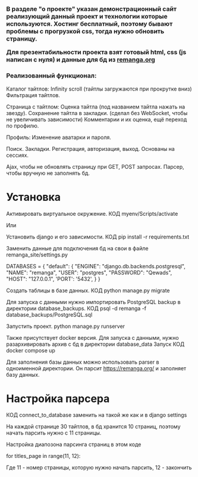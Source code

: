 <h3>В разделе "о проекте" указан демонстрационный сайт реализующий данный проект и технологии которые используются.
Хостинг бесплатный, поэтому бывают проблемы с прогрузкой css, тогда нужно обновить страницу.

Для презентабильности проекта взят готовый html, css (js написан с нуля) и данные для бд из <a href="https://remanga.org/">remanga.org</a>
</h3>
<h3>
Реализованный функционал: 
</h3>

Каталог тайтлов: 
    Infinity scroll (тайтлы загружаются при прокрутке вниз)
    Фильтрация тайтлов.

Страница с тайтлом: 
    Оценка тайтла (под названием тайтла нажать на звезду).
    Сохранение тайтла в закладки. (сделал без WebSocket, чтобы не увеличивать зависимости)
    Комментарии и их оценка, ещё переход по профилю.

Профиль:
    Изменение аватарки и пароля.

Поиск.
Закладки.
Регистрация, авторизация, выход. Основаны на сессиях.

Ajax, чтобы не обновлять страницу при GET, POST запросах.
Парсер, чтобы вручную не заполнять бд.

<h1> Установка </h1>

Активировать виртуальное окружение. КОД myenv/Scripts/activate

Или

Установить django и его зависимости. 
КОД pip install -r requirements.txt

Заменить данные для подключения бд на свои в файле remanga_site/settings.py 

DATABASES = {
    "default": {
        "ENGINE": "django.db.backends.postgresql",
        "NAME": "remanga",
        "USER": "postgres",
        "PASSWORD": "Qewads",
        "HOST": "127.0.0.1",
        'PORT': '5432',
    }
}

Создать таблицы в базе данных. 
КОД python manage.py migrate

Для запуска с данными нужно импортировать PostgreSQL backup в директории database_backups. 
КОД psql -d remanga -f database_backups/PostgreSQL.sql

Запустить проект. python manage.py runserver

Также присутствует docker версия. 
Для запуска с данными, нужно разархивировать архив с бд в директории database_data
Запуск КОД docker compose up

Для заполнения базы данных можно использовать parser в одноименной директории. Он парсит https://remanga.org/ и заполняет базу данных.

<h1>Настройка парсера</h1>

КОД connect_to_database заменить на такой же как и в django settings

На каждой странице 30 тайтлов, в бд хранится 10 страниц, поэтому начать парсить нужно с 11 страницы.

Настройка диапозона парсинга страниц в этом коде

for titles_page in range(11, 12):

Где 11 - номер страницы, которую нужно начать парсить, 12 - закончить

